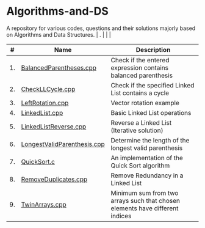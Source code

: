 # Algorithms-and-DS
A repository for various codes, questions and their solutions majorly based on Algorithms and Data Structures.
| . | []() |  |

| #     |  Name  | Description |
| --- |  --- | --------- |
| 1. | [BalancedParentheses.cpp](https://github.com/A7xSV/Algorithms-and-DS/blob/master/Codes/BalancedParentheses.cpp) | Check if the entered expression contains balanced parenthesis |
| 2. | [CheckLLCycle.cpp](https://github.com/A7xSV/Algorithms-and-DS/blob/master/Codes/CheckLLCycle.cpp) | Check if the specified Linked List contains a cycle |
| 3. | [LeftRotation.cpp](https://github.com/A7xSV/Algorithms-and-DS/blob/master/Codes/LeftRotation.cpp) | Vector rotation example |
| 4. | [LinkedList.cpp](https://github.com/A7xSV/Algorithms-and-DS/blob/master/Codes/LinkedList.cpp) | Basic Linked List operations |
| 5. | [LinkedListReverse.cpp](https://github.com/A7xSV/Algorithms-and-DS/blob/master/Codes/LinkedListReverse.cpp) | Reverse a Linked List (Iterative solution) |
| 6. | [LongestValidParenthesis.cpp](https://github.com/A7xSV/Algorithms-and-DS/blob/master/Codes/LongestValidParenthesis.cpp) | Determine the length of the longest valid parenthesis |
| 7. | [QuickSort.c](https://github.com/A7xSV/Algorithms-and-DS/blob/master/Codes/QuickSort.c) | An implementation of the Quick Sort algorithm |
| 8. | [RemoveDuplicates.cpp](https://github.com/A7xSV/Algorithms-and-DS/blob/master/Codes/RemoveDuplicates.cpp) | Remove Redundancy in a Linked List |
| 9. | [TwinArrays.cpp](https://github.com/A7xSV/Algorithms-and-DS/blob/master/Codes/TwinArrays.cpp) | Minimum sum from two arrays such that chosen elements have different indices |

